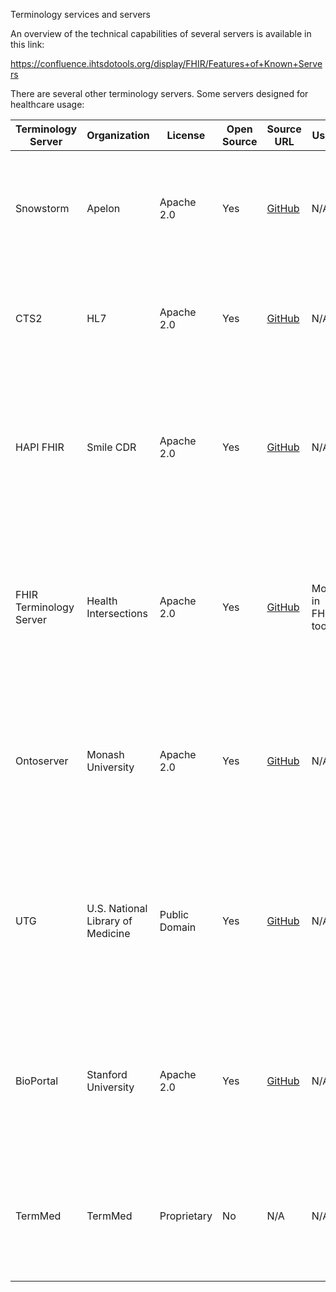 Terminology services and servers

An overview of the technical capabilities of several servers is available in this link:

https://confluence.ihtsdotools.org/display/FHIR/Features+of+Known+Servers


There are several other terminology servers. Some servers designed for healthcare usage:

| Terminology Server   | Organization          | License         | Open Source  | Source URL                                       | Usage                           | Description                                                                                                               |
|----------------------|-----------------------|-----------------|--------------|--------------------------------------------------|---------------------------------|---------------------------------------------------------------------------------------------------------------------------|
| Snowstorm            | Apelon                | Apache 2.0     | Yes          | [GitHub](https://github.com/IHTSDO/snowstorm)    | N/A                             | Snowstorm is a SNOMED CT terminology server, designed for managing and distributing SNOMED CT content.                  |
| CTS2                 | HL7                   | Apache 2.0     | Yes          | [GitHub](https://github.com/cts2/cts2-framework) | N/A                             | CTS2 (Common Terminology Services 2) is a standard for representing and accessing terminologies.                       |
| HAPI FHIR            | Smile CDR             | Apache 2.0     | Yes          | [GitHub](https://github.com/smart-on-fhir/hapi-fhir) | N/A                             | HAPI FHIR is a FHIR terminology server built on the HAPI framework, supporting HL7 FHIR standard for healthcare data exchange. |
| FHIR Terminology Server | Health Intersections | Apache 2.0 | Yes          | [GitHub](https://github.com/HealthIntersections/fhirserver) | Mostly in FHIR tooling       | FHIR Terminology Server is a FHIR-centric terminology server supporting FHIR's ValueSet, CodeSystem, and ConceptMap resources.  |
| Ontoserver           | Monash University     | Apache 2.0     | Yes          | [GitHub](https://github.com/ontoserver/ontoserver) | N/A                             | Ontoserver provides a standards-based way of accessing, authoring, and managing healthcare terminologies and code systems.|
| UTG                  | U.S. National Library of Medicine | Public Domain | Yes          | [GitHub](https://github.com/UnofficialTermGap/UTG) | N/A                             | The Unified Medical Language System (UMLS) Terminology Services (UTS) provides APIs to access UMLS content and Metathesaurus data.|
| BioPortal            | Stanford University   | Apache 2.0     | Yes          | [GitHub](https://github.com/NCBO/ncbo_annotator) | N/A                             | BioPortal is an open repository of biomedical ontologies and terminologies, offering web services and APIs for terminology access. |
| TermMed              | TermMed               | Proprietary    | No           | N/A                                              | N/A                             | TermMed offers medical terminology services and tools for managing clinical and administrative healthcare terminologies.|
